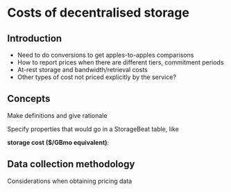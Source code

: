 # Costs of decentralised storage

## Introduction

* Need to do conversions to get apples-to-apples comparisons
* How to report prices when there are different tiers, commitment periods
* At-rest storage and bandwidth/retrieval costs
* Other types of cost not priced explicitly by the service?

## Concepts

Make definitions and give rationale

Specify properties that would go in a StorageBeat table, like

**storage cost ($/GBmo equivalent)**: <definition>

## Data collection methodology

Considerations when obtaining pricing data